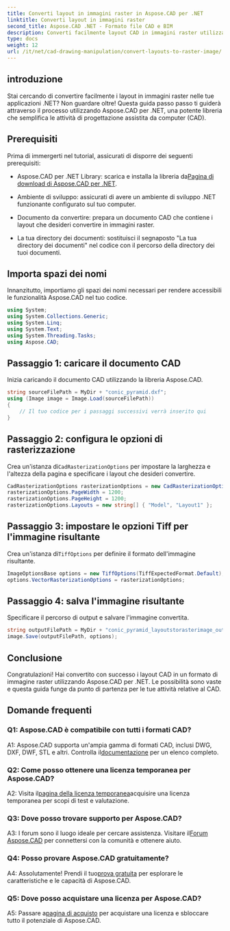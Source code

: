 ```yaml
---
title: Converti layout in immagini raster in Aspose.CAD per .NET
linktitle: Converti layout in immagini raster
second_title: Aspose.CAD .NET - Formato file CAD e BIM
description: Converti facilmente layout CAD in immagini raster utilizzando Aspose.CAD per .NET. Migliora il tuo sviluppo con potenti funzionalità di manipolazione CAD.
type: docs
weight: 12
url: /it/net/cad-drawing-manipulation/convert-layouts-to-raster-image/
---
```

## introduzione

Stai cercando di convertire facilmente i layout in immagini raster nelle tue applicazioni .NET? Non guardare oltre! Questa guida passo passo ti guiderà attraverso il processo utilizzando Aspose.CAD per .NET, una potente libreria che semplifica le attività di progettazione assistita da computer (CAD).

## Prerequisiti

Prima di immergerti nel tutorial, assicurati di disporre dei seguenti prerequisiti:

- Aspose.CAD per .NET Library: scarica e installa la libreria da[Pagina di download di Aspose.CAD per .NET](https://releases.aspose.com/cad/net/).

- Ambiente di sviluppo: assicurati di avere un ambiente di sviluppo .NET funzionante configurato sul tuo computer.

- Documento da convertire: prepara un documento CAD che contiene i layout che desideri convertire in immagini raster.

- La tua directory dei documenti: sostituisci il segnaposto "La tua directory dei documenti" nel codice con il percorso della directory dei tuoi documenti.

## Importa spazi dei nomi

Innanzitutto, importiamo gli spazi dei nomi necessari per rendere accessibili le funzionalità Aspose.CAD nel tuo codice.

```csharp
using System;
using System.Collections.Generic;
using System.Linq;
using System.Text;
using System.Threading.Tasks;
using Aspose.CAD;
```

## Passaggio 1: caricare il documento CAD

Inizia caricando il documento CAD utilizzando la libreria Aspose.CAD.

```csharp
string sourceFilePath = MyDir + "conic_pyramid.dxf";
using (Image image = Image.Load(sourceFilePath))
{
    // Il tuo codice per i passaggi successivi verrà inserito qui
}
```

## Passaggio 2: configura le opzioni di rasterizzazione

 Crea un'istanza di`CadRasterizationOptions` per impostare la larghezza e l'altezza della pagina e specificare i layout che desideri convertire.

```csharp
CadRasterizationOptions rasterizationOptions = new CadRasterizationOptions();
rasterizationOptions.PageWidth = 1200;
rasterizationOptions.PageHeight = 1200;
rasterizationOptions.Layouts = new string[] { "Model", "Layout1" };
```

## Passaggio 3: impostare le opzioni Tiff per l'immagine risultante

 Crea un'istanza di`TiffOptions` per definire il formato dell'immagine risultante.

```csharp
ImageOptionsBase options = new TiffOptions(TiffExpectedFormat.Default);
options.VectorRasterizationOptions = rasterizationOptions;
```

## Passaggio 4: salva l'immagine risultante

Specificare il percorso di output e salvare l'immagine convertita.

```csharp
string outputFilePath = MyDir + "conic_pyramid_layoutstorasterimage_out.tiff";
image.Save(outputFilePath, options);
```

## Conclusione

Congratulazioni! Hai convertito con successo i layout CAD in un formato di immagine raster utilizzando Aspose.CAD per .NET. Le possibilità sono vaste e questa guida funge da punto di partenza per le tue attività relative al CAD.

## Domande frequenti

### Q1: Aspose.CAD è compatibile con tutti i formati CAD?

 A1: Aspose.CAD supporta un'ampia gamma di formati CAD, inclusi DWG, DXF, DWF, STL e altri. Controlla il[documentazione](https://reference.aspose.com/cad/net/) per un elenco completo.

### Q2: Come posso ottenere una licenza temporanea per Aspose.CAD?

 A2: Visita il[pagina della licenza temporanea](https://purchase.aspose.com/temporary-license/)acquisire una licenza temporanea per scopi di test e valutazione.

### Q3: Dove posso trovare supporto per Aspose.CAD?

 A3: I forum sono il luogo ideale per cercare assistenza. Visitare il[Forum Aspose.CAD](https://forum.aspose.com/c/cad/19) per connettersi con la comunità e ottenere aiuto.

### Q4: Posso provare Aspose.CAD gratuitamente?

 A4: Assolutamente! Prendi il tuo[prova gratuita](https://releases.aspose.com/) per esplorare le caratteristiche e le capacità di Aspose.CAD.

### Q5: Dove posso acquistare una licenza per Aspose.CAD?

 A5: Passare a[pagina di acquisto](https://purchase.aspose.com/buy) per acquistare una licenza e sbloccare tutto il potenziale di Aspose.CAD.